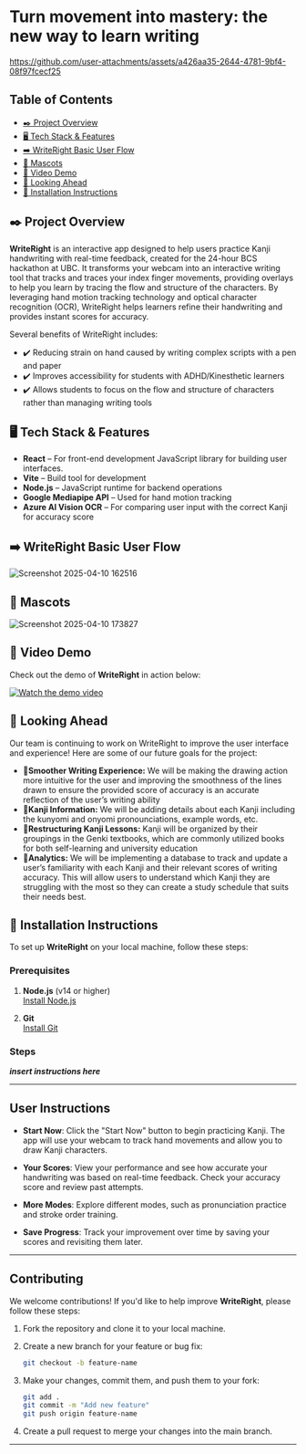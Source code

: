 
# Turn movement into mastery: the new way to learn writing

https://github.com/user-attachments/assets/a426aa35-2644-4781-9bf4-08f97fcecf25

## Table of Contents
- [✒️ Project Overview](#️-project-overview)
- [🖥️ Tech Stack & Features](#️-tech-stack--features)
- [➡️ WriteRight Basic User Flow](#️-writeright-basic-user-flow)
- [🎨 Mascots](#-mascots)
- [📼 Video Demo](#-video-demo)
- [🔎 Looking Ahead](#-looking-ahead)
- [💾 Installation Instructions](#-installation-instructions)

## ✒️ Project Overview
**WriteRight** is an interactive app designed to help users practice Kanji handwriting with real-time feedback, created for the 24-hour BCS hackathon at UBC. It transforms your webcam into an interactive writing tool that tracks and traces your index finger movements, providing overlays to help you learn by tracing the flow and structure of the characters. By leveraging hand motion tracking technology and optical character recognition (OCR), WriteRight helps learners refine their handwriting and provides instant scores for accuracy. 

Several benefits of WriteRight includes:
- ✔️ Reducing strain on hand caused by writing complex scripts with a pen and paper
- ✔️ Improves accessibility for students with ADHD/Kinesthetic learners
- ✔️ Allows students to focus on the flow and structure of characters rather than managing writing tools

## 🖥️ Tech Stack & Features
- **React** – For front-end development JavaScript library for building user interfaces.
- **Vite** – Build tool for development
- **Node.js** – JavaScript runtime for backend operations
- **Google Mediapipe API** – Used for hand motion tracking
- **Azure AI Vision OCR** – For comparing user input with the correct Kanji for accuracy score

## ➡️ WriteRight Basic User Flow
![Screenshot 2025-04-10 162516](https://github.com/user-attachments/assets/847c3e31-3e13-419e-974c-711735c3dd56)

## 🎨 Mascots
![Screenshot 2025-04-10 173827](https://github.com/user-attachments/assets/33a18d83-d1ec-44df-961b-a53c01676ec0)


## 📼 Video Demo

Check out the demo of **WriteRight** in action below:

[![Watch the demo video](https://img.youtube.com/vi/OHakj5i-bcU/0.jpg)](https://www.youtube.com/watch?v=OHakj5i-bcU)

## 🔎 Looking Ahead
Our team is continuing to work on WriteRight to improve the user interface and experience! Here are some of our future goals for the project:
- 📌**Smoother Writing Experience:** We will be making the drawing action more intuitive for the user and improving the smoothness of the lines drawn to ensure the provided score of accuracy is an accurate reflection of the user’s writing ability
- 📌**Kanji Information:** We will be adding details about each Kanji including the kunyomi and onyomi pronounciations, example words, etc.
- 📌**Restructuring Kanji Lessons:** Kanji will be organized by their groupings in the Genki textbooks, which are commonly utilized books for both self-learning and university education
- 📌**Analytics:** We will be implementing a database to track and update a user’s familiarity with each Kanji and their relevant scores of writing accuracy. This will allow users to understand which Kanji they are struggling with the most so they can create a study schedule that suits their needs best. 

## 💾 Installation Instructions

To set up **WriteRight** on your local machine, follow these steps:

### Prerequisites

1. **Node.js** (v14 or higher)  
   [Install Node.js](https://nodejs.org/)

2. **Git**  
   [Install Git](https://git-scm.com/)

### Steps

**_insert instructions here_**

---

## User Instructions

- **Start Now**: Click the "Start Now" button to begin practicing Kanji. The app will use your webcam to track hand movements and allow you to draw Kanji characters.

- **Your Scores**: View your performance and see how accurate your handwriting was based on real-time feedback. Check your accuracy score and review past attempts.

- **More Modes**: Explore different modes, such as pronunciation practice and stroke order training.

- **Save Progress**: Track your improvement over time by saving your scores and revisiting them later.

---

## Contributing

We welcome contributions! If you'd like to help improve **WriteRight**, please follow these steps:

1. Fork the repository and clone it to your local machine.

2. Create a new branch for your feature or bug fix:
   ```bash
   git checkout -b feature-name

3. Make your changes, commit them, and push them to your fork:
   ```bash
   git add .
   git commit -m "Add new feature"
   git push origin feature-name

4. Create a pull request to merge your changes into the main branch.

---




